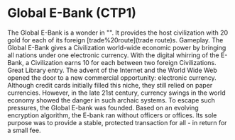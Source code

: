 # Global E-Bank (CTP1)

The Global E-Bank is a wonder in "". It provides the host civilization with 20 gold for each of its foreign [trade%20route](trade route)s.
Gameplay.
The Global E-Bank gives a Civilization world-wide economic power by bringing all nations under one electronic currency. With the digital whirring of the E-Bank, a Civilization earns 10 for each between two foreign Civilizations.
Great Library entry.
The advent of the Internet and the World Wide Web opened the door to a new commercial opportunity: electronic currency. Although credit cards initially filled this niche, they still relied on paper currencies. However, in the late 21st century, currency swings in the world economy showed the danger in such archaic systems. To escape such pressures, the Global E-bank was founded. Based on an evolving encryption algorithm, the E-bank ran without officers or offices. Its sole purpose was to provide a stable, protected transaction for all - in return for a small fee.